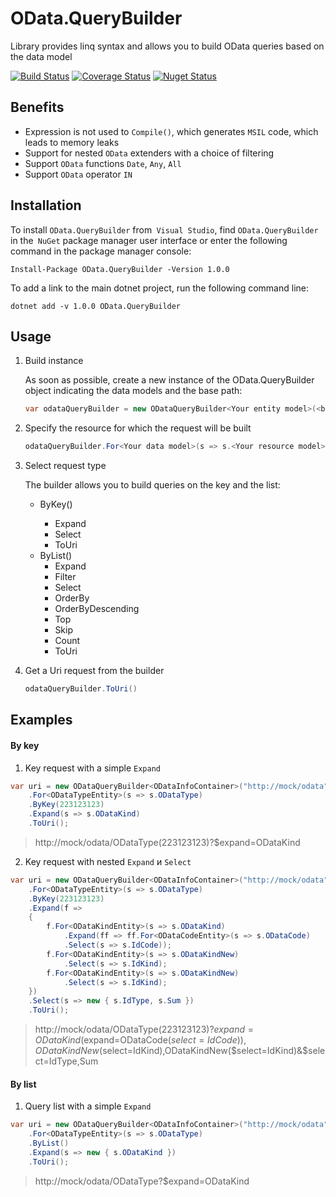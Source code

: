 # OData.QueryBuilder
Library provides linq syntax and allows you to build OData queries based on the data model

[![Build Status](https://travis-ci.com/ZEXSM/OData.QueryBuilder.svg?branch=master)](https://travis-ci.com/ZEXSM/OData.QueryBuilder)
[![Coverage Status](https://coveralls.io/repos/github/ZEXSM/OData.QueryBuilder/badge.svg?branch=master)](https://coveralls.io/github/ZEXSM/OData.QueryBuilder?branch=master)
[![Nuget Status](https://img.shields.io/nuget/dt/OData.QueryBuilder.svg)](https://www.nuget.org/packages/OData.QueryBuilder)

## Benefits
* Expression is not used to `Compile()`, which generates `MSIL` code, which leads to memory leaks
* Support for nested `OData` extenders with a choice of filtering
* Support `OData` functions `Date`, `Any`, `All`
* Support `OData` operator `IN`

## Installation
To install `OData.QueryBuilder` from` Visual Studio`, find `OData.QueryBuilder` in the` NuGet` package manager user interface or enter the following command in the package manager console:
```
Install-Package OData.QueryBuilder -Version 1.0.0
```

To add a link to the main dotnet project, run the following command line:
```
dotnet add -v 1.0.0 OData.QueryBuilder
```

## Usage

1. Build instance

    As soon as possible, create a new instance of the OData.QueryBuilder object indicating the data models and the base path:

    ```csharp
    var odataQueryBuilder = new ODataQueryBuilder<Your entity model>(<base_url>);
    ```

2. Specify the resource for which the request will be built

    ```csharp
    odataQueryBuilder.For<Your data model>(s => s.<Your resource model>)
    ```

3. Select request type

    The builder allows you to build queries on the key and the list:
    * ByKey(<Key>)
      * Expand
      * Select
      * ToUri 
    * ByList()
      * Expand
      * Filter
      * Select
      * OrderBy
      * OrderByDescending
      * Top
      * Skip
      * Count
      * ToUri 
4. Get a Uri request from the builder
    ```csharp
    odataQueryBuilder.ToUri()
    ```

## Examples

#### By key
1. Key request with a simple `Expand`
```csharp
var uri = new ODataQueryBuilder<ODataInfoContainer>("http://mock/odata")
    .For<ODataTypeEntity>(s => s.ODataType)
    .ByKey(223123123)
    .Expand(s => s.ODataKind)
    .ToUri();
```
> http://mock/odata/ODataType(223123123)?$expand=ODataKind

2. Key request with nested `Expand` и `Select`
```csharp
var uri = new ODataQueryBuilder<ODataInfoContainer>("http://mock/odata")
    .For<ODataTypeEntity>(s => s.ODataType)
    .ByKey(223123123)
    .Expand(f =>
    {
        f.For<ODataKindEntity>(s => s.ODataKind)
            .Expand(ff => ff.For<ODataCodeEntity>(s => s.ODataCode)
            .Select(s => s.IdCode));
        f.For<ODataKindEntity>(s => s.ODataKindNew)
            .Select(s => s.IdKind);
        f.For<ODataKindEntity>(s => s.ODataKindNew)
            .Select(s => s.IdKind);
    })
    .Select(s => new { s.IdType, s.Sum })
    .ToUri();
```
> http://mock/odata/ODataType(223123123)?$expand=ODataKind($expand=ODataCode($select=IdCode)),ODataKindNew($select=IdKind),ODataKindNew($select=IdKind)&$select=IdType,Sum

#### By list
1. Query list with a simple `Expand`
```csharp
var uri = new ODataQueryBuilder<ODataInfoContainer>("http://mock/odata")
    .For<ODataTypeEntity>(s => s.ODataType)
    .ByList()
    .Expand(s => new { s.ODataKind })
    .ToUri();
```
> http://mock/odata/ODataType?$expand=ODataKind
